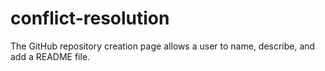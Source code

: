 # conflict-resolution
The GitHub repository creation page allows a user to name, describe, and add a README file.
